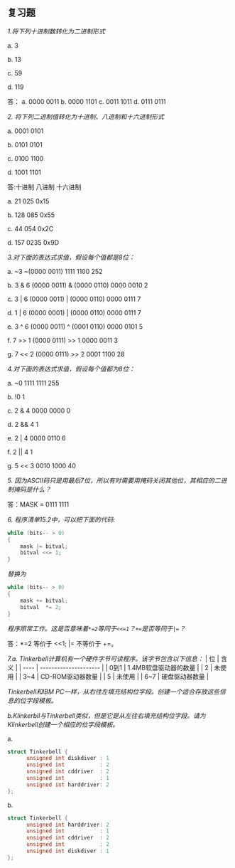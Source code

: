 ## 复习题

*1.将下列十进制数转化为二进制形式*

a. 3

b. 13

c. 59

d. 119

答：
a. 0000 0011
b. 0000 1101
c. 0011 1011
d. 0111 0111

*2. 将下列二进制值转化为十进制、八进制和十六进制形式*

a. 0001 0101

b. 0101 0101

c. 0100 1100

d. 1001 1101

答:十进制    八进制    十六进制

a.    21        025        0x15

b.   128        085        0x55

c.    44        054        0x2C

d.   157       0235        0x9D

*3.对下面的表达式求值，假设每个值都是8位：*

a. ~3 ~(0000 0011) 1111 1100 252

b. 3 & 6 (0000 0011) & (0000 0110) 0000 0010 2

c. 3 | 6 (0000 0011) | (0000 0110) 0000 0111 7

d. 1 | 6 (0000 0001) | (0000 0110) 0000 0111 7

e. 3 ^ 6 (0000 0011) ^ (0001 0110) 0000 0101 5

f. 7 >> 1 (0000 0111) >> 1 0000 0011 3

g. 7 << 2 (0000 0111) >> 2 0001 1100 28

*4.对下面的表达式求值，假设每个值都为8位：*

a. ~0 1111 1111 255

b. !0  1

c. 2 & 4 0000 0000 0

d. 2 && 4 1

e. 2 | 4 0000 0110 6

f. 2 || 4 1

g. 5 << 3 0010 1000 40

*5. 因为ASCII码只是用最后7位，所以有时需要用掩码关闭其他位，其相应的二进制掩码是什么？*

答：MASK = 0111 1111

*6. 程序清单15.2中，可以把下面的代码:*
```C
while (bits-- > 0)
{
    mask |= bitval;
    bitval <<= 1;
}
```
*替换为*
```C
while (bits-- > 0)
{
    mask += bitval;
    bitval  *= 2;
}
```
*程序照常工作。这是否意味着`*=2`等同于`<<=1`？`+=`是否等同于`|=`？*

答：*=2 等价于  <<1; |= 不等价于 +=。

*7.a. Tinkerbell计算机有一个硬件字节可读程序。该字节包含以下信息：*
| 位  | 含义                |
| ---- | --------------------- |
| 0到1 | 1.4MB软盘驱动器的数量 |
| 2    | 未使用             |
| 3~4  | CD-ROM驱动器数量 |
| 5    | 未使用           |
| 6~7  | 硬盘驱动器数量   |

*Tinkerbell和IBM PC一样，从右往左填充结构位字段。创建一个适合存放这些信息的位字段模板。*

*b.Klinkerbll与Tinkerbell类似，但是它是从左往右填充结构位字段。请为Klinkerbell创建一个相应的位字段模板。*

a.
```C
struct Tinkerbell {
      unsigned int diskdiver : 1
      unsigned int           : 2
      unsigned int cddriver  : 2
      unsigned int           : 1
      unsigned int harddriver: 2
};
```
b.
```C
struct Tinkerbell {
      unsigned int harddriver: 2
      unsigned int           : 1
      unsigned int cddriver  : 2
      unsigned int           : 2
      unsigned int diskdiver : 1
};
```

